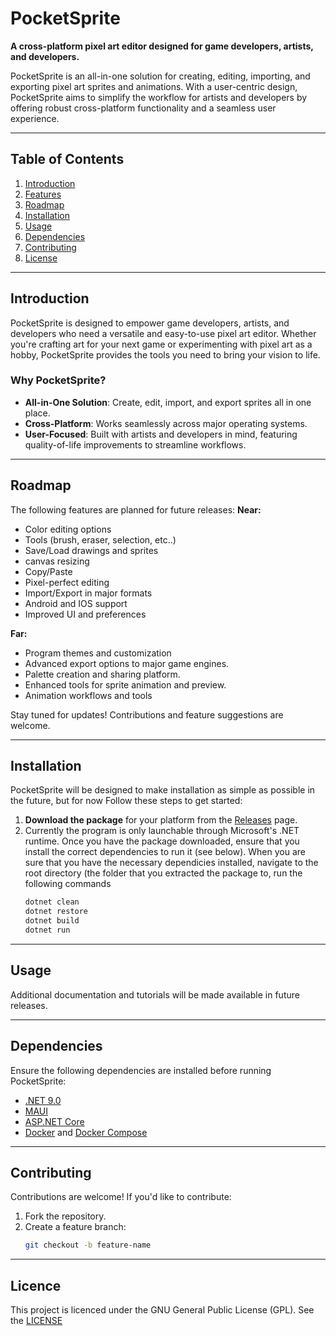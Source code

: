 # PocketSprite

**A cross-platform pixel art editor designed for game developers, artists, and developers.**

PocketSprite is an all-in-one solution for creating, editing, importing, and exporting pixel art sprites and animations. With a user-centric design, PocketSprite aims to simplify the workflow for artists and developers by offering robust cross-platform functionality and a seamless user experience.

---

## Table of Contents
1. [Introduction](#introduction)
2. [Features](#features)
3. [Roadmap](#roadmap)
4. [Installation](#installation)
5. [Usage](#usage)
6. [Dependencies](#dependencies)
7. [Contributing](#contributing)
8. [License](#license)

---

## Introduction

PocketSprite is designed to empower game developers, artists, and developers who need a versatile and easy-to-use pixel art editor. Whether you're crafting art for your next game or experimenting with pixel art as a hobby, PocketSprite provides the tools you need to bring your vision to life.

### Why PocketSprite?

- **All-in-One Solution**: Create, edit, import, and export sprites all in one place.
- **Cross-Platform**: Works seamlessly across major operating systems.
- **User-Focused**: Built with artists and developers in mind, featuring quality-of-life improvements to streamline workflows.

---

## Roadmap

The following features are planned for future releases:
**Near:**
- Color editing options
- Tools (brush, eraser, selection, etc..)
- Save/Load drawings and sprites
- canvas resizing
- Copy/Paste
- Pixel-perfect editing
- Import/Export in major formats
- Android and IOS support
- Improved UI and preferences

**Far:**
- Program themes and customization
- Advanced export options to major game engines.
- Palette creation and sharing platform.
- Enhanced tools for sprite animation and preview.
- Animation workflows and tools

Stay tuned for updates! Contributions and feature suggestions are welcome.

---

## Installation

PocketSprite will be designed to make installation as simple as possible in the future, but for now Follow these steps to get started:

1. **Download the package** for your platform from the [Releases](https://github.com/AndrewBazen/PocketSprite/releases) page.
2. Currently the program is only launchable through Microsoft's .NET runtime.  Once you have the package downloaded, ensure that you install the correct dependencies to run it (see below).
   When you are sure that you have the necessary dependicies installed, navigate to the root directory (the folder that you extracted the package to, run the following commands  
     ```bash
     dotnet clean
     dotnet restore
     dotnet build
     dotnet run
     ```
---

## Usage

Additional documentation and tutorials will be made available in future releases.

---

## Dependencies

Ensure the following dependencies are installed before running PocketSprite:
- [.NET 9.0](https://dotnet.microsoft.com/)
- [MAUI](https://learn.microsoft.com/en-us/dotnet/maui/what-is-maui)
- [ASP.NET Core](https://learn.microsoft.com/en-us/aspnet/core/)
- [Docker](https://www.docker.com/) and [Docker Compose](https://docs.docker.com/compose/)

---

## Contributing

Contributions are welcome! If you'd like to contribute:
1. Fork the repository.
2. Create a feature branch:  
   ```bash
   git checkout -b feature-name

---

## Licence

This project is licenced under the GNU General Public License (GPL). See the [LICENSE](https://github.com/AndrewBazen/PocketSprite/License)
